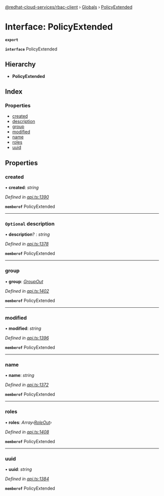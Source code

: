 [@redhat-cloud-services/rbac-client](../README.md) › [Globals](../globals.md) › [PolicyExtended](policyextended.md)

# Interface: PolicyExtended

**`export`** 

**`interface`** PolicyExtended

## Hierarchy

* **PolicyExtended**

## Index

### Properties

* [created](policyextended.md#created)
* [description](policyextended.md#optional-description)
* [group](policyextended.md#group)
* [modified](policyextended.md#modified)
* [name](policyextended.md#name)
* [roles](policyextended.md#roles)
* [uuid](policyextended.md#uuid)

## Properties

###  created

• **created**: *string*

*Defined in [api.ts:1390](https://github.com/RedHatInsights/javascript-clients/blob/master/packages/rbac/api.ts#L1390)*

**`memberof`** PolicyExtended

___

### `Optional` description

• **description**? : *string*

*Defined in [api.ts:1378](https://github.com/RedHatInsights/javascript-clients/blob/master/packages/rbac/api.ts#L1378)*

**`memberof`** PolicyExtended

___

###  group

• **group**: *[GroupOut](groupout.md)*

*Defined in [api.ts:1402](https://github.com/RedHatInsights/javascript-clients/blob/master/packages/rbac/api.ts#L1402)*

**`memberof`** PolicyExtended

___

###  modified

• **modified**: *string*

*Defined in [api.ts:1396](https://github.com/RedHatInsights/javascript-clients/blob/master/packages/rbac/api.ts#L1396)*

**`memberof`** PolicyExtended

___

###  name

• **name**: *string*

*Defined in [api.ts:1372](https://github.com/RedHatInsights/javascript-clients/blob/master/packages/rbac/api.ts#L1372)*

**`memberof`** PolicyExtended

___

###  roles

• **roles**: *Array‹[RoleOut](roleout.md)›*

*Defined in [api.ts:1408](https://github.com/RedHatInsights/javascript-clients/blob/master/packages/rbac/api.ts#L1408)*

**`memberof`** PolicyExtended

___

###  uuid

• **uuid**: *string*

*Defined in [api.ts:1384](https://github.com/RedHatInsights/javascript-clients/blob/master/packages/rbac/api.ts#L1384)*

**`memberof`** PolicyExtended
